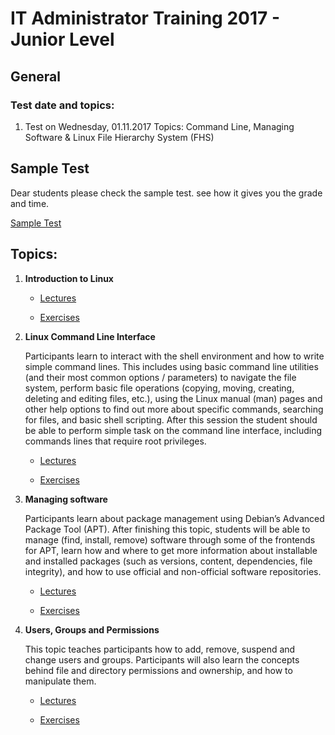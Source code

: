 # IT Administrator Training 2017 - Junior Level

## General


### Test date and topics:
1. Test on Wednesday, 01.11.2017 Topics: Command Line, Managing Software & Linux File Hierarchy System (FHS)

## Sample Test

Dear students please check the sample test. see how it gives you the grade and time.

[Sample Test](https://srv.ziik.tu-berlin.de/moodle/mod/quiz/view.php?id=325)


## Topics:

1. **Introduction to Linux**

	* [Lectures](lectures/intro/lectures)

	* [Exercises](lectures/intro/exercise)

2. **Linux Command Line Interface**

	Participants learn to interact with the shell environment and how to write simple command lines. This includes using basic command line utilities (and their most common options / parameters) to navigate the file system, perform basic file operations (copying, moving, creating, deleting and editing files, etc.), using the Linux manual (man) pages and other help options to find out more about specific commands, searching for files, and basic shell scripting. After this session the student should be able to perform simple task on the command line interface, including commands lines that require root privileges.

	* [Lectures](lectures/cmd/lectures)

	* [Exercises](lectures/cmd/exercise)


	
3. **Managing software**

	Participants learn about package management using Debian’s Advanced Package Tool (APT). After finishing this topic, students will be able to manage (find, install, remove) software through some of the frontends for APT, learn how and where to get more information about installable and installed packages (such as versions, content, dependencies, file integrity), and how to use official and non-official software repositories.



	* [Lectures](lectures/mgsoft/lectures)

	* [Exercises](lectures/mgsoft/exercise)


	
4. **Users, Groups and Permissions**

	This topic teaches participants how to add, remove, suspend and change users and groups. Participants will also learn the concepts behind file and directory permissions and ownership, and how to manipulate them.


	* [Lectures](lectures/ugp/lectures)

	* [Exercises](lectures/ugp/exercise)


